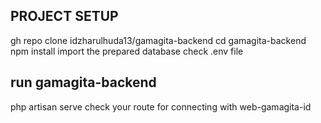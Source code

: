## PROJECT SETUP
gh repo clone idzharulhuda13/gamagita-backend
cd gamagita-backend
npm install
import the prepared database
check .env file
## run gamagita-backend
php artisan serve
check your route for connecting with web-gamagita-id
